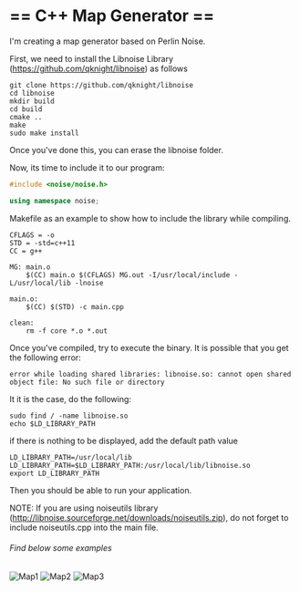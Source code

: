 # == C++ Map Generator ==

I'm creating a map generator based on Perlin Noise.

First, we need to install the Libnoise Library (https://github.com/qknight/libnoise) as follows

```
git clone https://github.com/qknight/libnoise
cd libnoise
mkdir build
cd build
cmake ..
make
sudo make install
```

Once you've done this, you can erase the libnoise folder.

Now, its time to include it to our program:

```c++
#include <noise/noise.h>

using namespace noise;
```

Makefile as an example to show how to include the library while compiling.

```
CFLAGS = -o
STD = -std=c++11
CC = g++

MG: main.o 
	$(CC) main.o $(CFLAGS) MG.out -I/usr/local/include -L/usr/local/lib -lnoise

main.o:
	$(CC) $(STD) -c main.cpp

clean:
	rm -f core *.o *.out
```

Once you've compiled, try to execute the binary. It is possible that you get the following error:
```
error while loading shared libraries: libnoise.so: cannot open shared object file: No such file or directory
```

It it is the case, do the following:
```
sudo find / -name libnoise.so
echo $LD_LIBRARY_PATH
```
if there is nothing to be displayed, add the default path value
```
LD_LIBRARY_PATH=/usr/local/lib
LD_LIBRARY_PATH=$LD_LIBRARY_PATH:/usr/local/lib/libnoise.so
export LD_LIBRARY_PATH
```

Then you should be able to run your application.

NOTE: If you are using noiseutils library (http://libnoise.sourceforge.net/downloads/noiseutils.zip), do not forget to include noiseutils.cpp into the main file.

###### Find below some examples
![Map1](https://github.com/isalfati/MapGenerator/blob/master/img/map_1.jpg)
![Map2](https://github.com/isalfati/MapGenerator/blob/master/img/map_2.jpg)
![Map3](https://github.com/isalfati/MapGenerator/blob/master/img/map_3.jpg)
